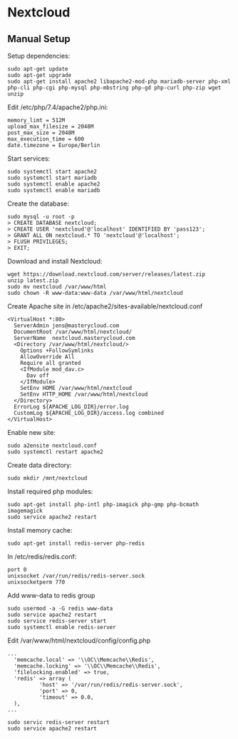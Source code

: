 # Nextcloud

## Manual Setup

Setup dependencies:

```
sudo apt-get update
sudo apt-get upgrade
sudo apt-get install apache2 libapache2-mod-php mariadb-server php-xml php-cli php-cgi php-mysql php-mbstring php-gd php-curl php-zip wget unzip
```

Edit /etc/php/7.4/apache2/php.ini:

```
memory_limt = 512M
upload_max_filesize = 2048M
post_max_size = 2048M
max_execution_time = 600
date.timezone = Europe/Berlin
```

Start services:

```
sudo systemctl start apache2
sudo systemctl start mariadb
sudo systemctl enable apache2
sudo systemctl enable mariadb
```

Create the database:

```
sudo mysql -u root -p
> CREATE DATABASE nextcloud;
> CREATE USER 'nextcloud'@'localhost' IDENTIFIED BY 'pass123';
> GRANT ALL ON nextcloud.* TO 'nextcloud'@'localhost';
> FLUSH PRIVILEGES;
> EXIT;
```

Download and install Nextcloud:

```
wget https://download.nextcloud.com/server/releases/latest.zip
unzip latest.zip
sudo mv nextcloud /var/www/html
sudo chown -R www-data:www-data /var/www/html/nextcloud
```

Create Apache site in /etc/apache2/sites-available/nextcloud.conf

```
<VirtualHost *:80>
  ServerAdmin jens@masterycloud.com
  DocumentRoot /var/www/html/nextcloud/
  ServerName  nextcloud.masterycloud.com
  <Directory /var/www/html/nextcloud/>
    Options +FollowSymlinks
    AllowOverride All
    Require all granted
    <IfModule mod_dav.c>
      Dav off
    </IfModule>
    SetEnv HOME /var/www/html/nextcloud
    SetEnv HTTP_HOME /var/www/html/nextcloud
  </Directory>
  ErrorLog ${APACHE_LOG_DIR}/error.log
  CustomLog ${APACHE_LOG_DIR}/access.log combined
</VirtualHost>
```

Enable new site:

```
sudo a2ensite nextcloud.conf
sudo systemctl restart apache2
```

Create data directory:

```
sudo mkdir /mnt/nextcloud
```

Install required php modules:

```
sudo apt-get install php-intl php-imagick php-gmp php-bcmath imagemagick
sudo service apache2 restart
```

Install memory cache:

```
sudo apt-get install redis-server php-redis
```

In /etc/redis/redis.conf:

```
port 0
unixsocket /var/run/redis/redis-server.sock
unixsocketperm 770
```

Add www-data to redis group

```
sudo usermod -a -G redis www-data
sudo service apache2 restart
sudo service redis-server start
sudo systemctl enable redis-server
```

Edit /var/www/html/nextcloud/config/config.php

```
...
  'memcache.local' => '\\OC\\Memcache\\Redis',
  'memcache.locking' => '\\OC\\Memcache\\Redis',
  'filelocking.enabled' => true,
  'redis' => array (
          'host' => '/var/run/redis/redis-server.sock',
          'port' => 0,
          'timeout' => 0.0,
  ),
...
```

```
sudo servic redis-server restart
sudo service apache2 restart
```